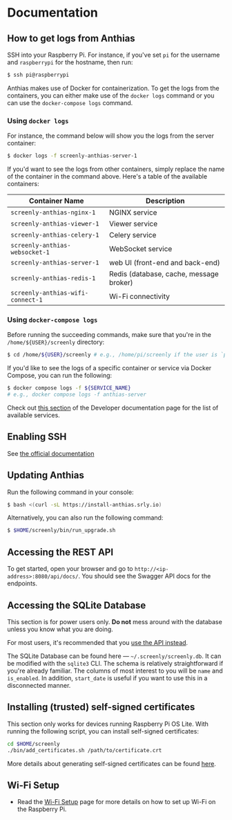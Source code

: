 # Documentation

## How to get logs from Anthias

SSH into your Raspberry Pi. For instance, if you've set `pi` for the username
and `raspberrypi` for the hostname, then run:

```bash
$ ssh pi@raspberrypi
```

Anthias makes use of Docker for containerization. To get the logs from the
containers, you can either make use of the `docker logs` command or you can
use the `docker-compose logs` command.

### Using `docker logs`

For instance, the command below will show you the logs from the server container:

```bash
$ docker logs -f screenly-anthias-server-1
```

If you'd want to see the logs from other containers, simply replace the name
of the container in the command above. Here's a table of the available containers:

<!-- create a two-column table -->
| Container Name | Description |
| -------------- | ----------- |
| `screenly-anthias-nginx-1` | NGINX service |
| `screenly-anthias-viewer-1` | Viewer service |
| `screenly-anthias-celery-1` | Celery service |
| `screenly-anthias-websocket-1` | WebSocket service |
| `screenly-anthias-server-1` | web UI (front-end and back-end) |
| `screenly-anthias-redis-1` | Redis (database, cache, message broker) |
| `screenly-anthias-wifi-connect-1` | Wi-Fi connectivity |

### Using `docker-compose logs`

Before running the succeeding commands, make sure that you're in the
`/home/${USER}/screenly` directory:

```bash
$ cd /home/${USER}/screenly # e.g., /home/pi/screenly if the user is `pi`
```

If you'd like to see the logs of a specific container or service via Docker Compose,
you can run the following:

```bash
$ docker compose logs -f ${SERVICE_NAME}
# e.g., docker compose logs -f anthias-server
```

Check out [this section](/docs/developer-documentation.md#understanding-the-components-that-make-up-anthias) of the Developer documentation page for the list of available services.

## Enabling SSH

See [the official documentation](https://www.raspberrypi.org/documentation/remote-access/ssh/)

## Updating Anthias

Run the following command in your console:

```bash
$ bash <(curl -sL https://install-anthias.srly.io)
```

Alternatively, you can also run the following command:

```bash
$ $HOME/screenly/bin/run_upgrade.sh
```

## Accessing the REST API

To get started, open your browser and go to `http://<ip-address>:8080/api/docs/`. You should see the Swagger API docs for the endpoints.

## Accessing the SQLite Database

This section is for power users only. **Do not** mess around with the database unless you know what you are doing.

For most users, it's recommended that you [use the API instead](#accessing-the-rest-api).

The SQLite Database can be found here &mdash; `~/.screenly/screenly.db`. It can be modified with the `sqlite3` CLI. The schema is relatively straightforward if you're already familiar. The columns of most interest to you will be `name` and `is_enabled`. In addition, `start_date` is useful if you want to use this in a disconnected manner.

## Installing (trusted) self-signed certificates

This section only works for devices running Raspberry Pi OS Lite.
With running the following script, you can install self-signed certificates:

```bash
cd $HOME/screenly
./bin/add_certificates.sh /path/to/certificate.crt
```

More details about generating self-signed certificates can be found [here](https://devopscube.com/create-self-signed-certificates-openssl/).

## Wi-Fi Setup

- Read the [Wi-Fi Setup](wifi-setup.md) page for more details on how to set up Wi-Fi on the Raspberry Pi.
